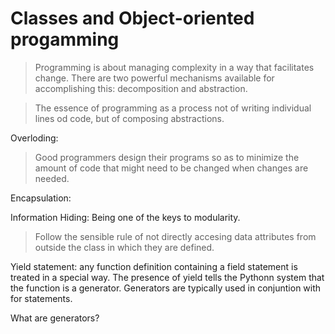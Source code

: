 
# Classes and Object-oriented progamming

> Programming is about managing complexity in a way that facilitates change. There are two powerful mechanisms available for accomplishing this: decomposition and abstraction.


> The essence of programming as a process not of writing individual lines od code, but of composing abstractions.

Overloding:

> Good programmers design their programs so as to minimize the amount of code that might need to be changed when changes are needed.

Encapsulation:

Information Hiding: Being one of the keys to modularity.

> Follow the sensible rule of not directly accesing data attributes from outside the class in which they are defined. 

Yield statement: any function definition containing a field statement is treated in a special way. The presence of yield tells the Pythonn system that the function is a generator. Generators are typically used in conjuntion with for statements. 

What are generators? 


